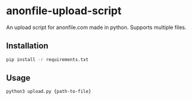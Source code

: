 # anonfile-upload-script
An upload script for anonfile.com made in python. Supports multiple files.

## Installation

```bash
pip install -r requirements.txt
```

## Usage

```bash
python3 upload.py {path-to-file}
```
